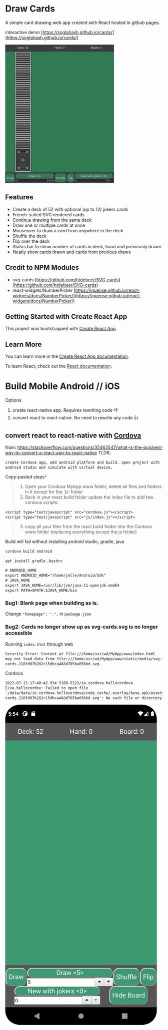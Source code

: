 
# Draw Cards
A simple card drawing web app created with React hosted in github pages.

interactive demo [https://soglahash.github.io/cards/](https://soglahash.github.io/cards/)

![demo-gif](./demo.gif)

## Features

* Create a deck of 52 with optional (up to 12) jokers cards
* French-suited SVG rendered cards
* Continue drawing from the same deck
* Draw one or multiple cards at once
* Mouseover to draw a card from anywhere in the deck
* Shuffle the deck
* Flip over the deck
* Status bar to show number of cards in deck, hand and previously drawn
* Neatly show cards drawn and cards from previous draws


## Credit to NPM Modules
* svg-cards [https://github.com/htdebeer/SVG-cards](https://github.com/htdebeer/SVG-cards)
* react-widgets/NumberPicker [https://jquense.github.io/react-widgets/docs/NumberPicker/](https://jquense.github.io/react-widgets/docs/NumberPicker/)

## Getting Started with Create React App

This project was bootstrapped with [Create React App](https://github.com/facebook/create-react-app).

## Learn More

You can learn more in the [Create React App documentation](https://facebook.github.io/create-react-app/docs/getting-started).

To learn React, check out the [React documentation](https://reactjs.org/).

# Build Mobile Android // iOS
Options
1. create react-native app. Requires rewriting code 👎
1. convert react to react-native. No need to rewrite any code 👍

## convert react to react-native with [Cordova](https://cordova.apache.org/#getstarted)
from: https://stackoverflow.com/questions/35463547/what-is-the-quickest-way-to-convert-a-react-app-to-react-native
TLDR;
```
create Cordova app, add android platform and build. open project with android studio and simulate with virtual device.
```

Copy-pasted steps^
>1. Open your Cordova MyApp www folder, delete all files and folders in it except for the 'js' folder
>2. Back in your react build folder update the index file to add two cordova scripts:
```
<script type="text/javascript" src="cordova.js"></script>
<script type="text/javascript" src="js/index.js"></script>
```
>3. copy all your files from the react build folder into the Cordova www folder (replacing everything except the js folder)

Build will fail without installing android studio, gradle, java
```
cordova build android
```


`apt install gradle`
`.bashrc`
```
# ANDROID_HOME
export ANDROID_HOME="/home/jelle/Android/Sdk"
# JAVA_HOME
export JAVA_HOME=/usr/lib/jvm/java-11-openjdk-amd64
export PATH=$PATH:$JAVA_HOME/bin
```

### Bug1: Blank page when building as is.
Change `"homepage": ".",` in `package.json`
### Bug2: Cards no longer show up as svg-cards.svg is no longer accessible
Running `index.html` through web
```
Security Error: Content at file:///home/usr/wd/MyApp/www/index.html may not load data from file:///home/usr/wd/MyApp/www/static/media/svg-cards.218fd87b282c15dbca488d705ba056bd.svg.
```
Cordova
```
2022-07-13 17:40:42.934 5168-5223/io.cordova.hellocordova E/va.hellocordov: Failed to open file '/data/data/io.cordova.hellocordova/code_cache/.overlay/base.apk/assets/www/static/media/svg-cards.218fd87b282c15dbca488d705ba056bd.svg': No such file or directory
```
![screenshot mobile](./mobile.png)



